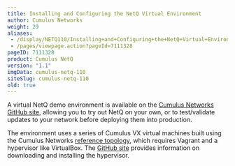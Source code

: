 ```yaml
---
title: Installing and Configuring the NetQ Virtual Environment
author: Cumulus Networks
weight: 29
aliases:
 - /display/NETQ110/Installing+and+Configuring+the+NetQ+Virtual+Environment
 - /pages/viewpage.action?pageId=7111328
pageID: 7111328
product: Cumulus NetQ
version: "1.1"
imgData: cumulus-netq-110
siteSlug: cumulus-netq-110
old: true
---
```

A virtual NetQ demo environment is available on the [Cumulus Networks
GitHub site](https://github.com/CumulusNetworks/cldemo-netq), allowing
you to try out NetQ on your own, or to test/validate updates to your
network before deploying them into production.

The environment uses a series of Cumulus VX virtual machines built using
the Cumulus Networks [reference
topology](https://github.com/cumulusnetworks/cldemo-vagrant), which
requires Vagrant and a hypervisor like VirtualBox. The [GitHub
site](https://github.com/CumulusNetworks/cldemo-netq) provides
information on downloading and installing the hypervisor.

